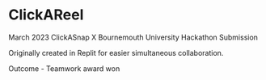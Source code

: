 # ClickAReel
March 2023 ClickASnap X Bournemouth University Hackathon Submission

Originally created in Replit for easier simultaneous collaboration.

Outcome - Teamwork award won
